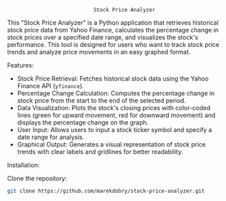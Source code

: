                                 Stock Price Analyzer

This "Stock Price Analyzer" is a Python application that retrieves historical stock price data from Yahoo Finance, calculates the percentage change in stock prices over a specified date range, and visualizes the stock's performance. This tool is designed for users who want to track stock price trends and analyze price movements in an easy graphed format.

Features:

- Stock Price Retrieval: Fetches historical stock data using the Yahoo Finance API (`yfinance`).
- Percentage Change Calculation: Computes the percentage change in stock price from the start to the end of the selected period.
- Data Visualization: Plots the stock's closing prices with color-coded lines (green for upward movement, red for downward movement) and displays the percentage change on the graph.
- User Input: Allows users to input a stock ticker symbol and specify a date range for analysis.
- Graphical Output: Generates a visual representation of stock price trends with clear labels and gridlines for better readability.

Installation:

Clone the repository:
   ```bash
   git clone https://github.com/marekdobry/stock-price-analyzer.git